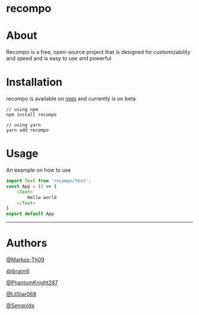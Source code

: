 # recompo
# About
Recompo is a free, open-source project that is designed for customizability and speed and is easy to use and powerful 

# Installation
recompo is available on [npm](https://npmjs.com) and currently is on beta

```
// using npm
npm install recompo

// using yarn
yarn add recompo
```
# Usage

An example on how to use

```ts
import Text from 'recompo/text';
const App = () => {
    <Text>
        Hello world
    </Text>
}
export default App
```

---

# Authors
[@Markos-Th09](https://github.com/Markos-Th09)

[@ibraim6](https://github.com/ibraim6)

[@PhantomKnight287](https://github.com/PhantomKnight287)

[@LilStar068](https://github.com/LilStar068)

[@Sengolda](https://github.com/Sengolda)
